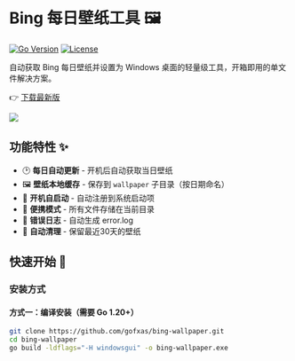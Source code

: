 # Bing 每日壁纸工具 🖼️

[![Go Version](https://img.shields.io/github/go-mod/go-version/gofxas/bing-wallpaper)](https://golang.org/)
[![License](https://img.shields.io/badge/license-MIT-blue.svg)](LICENSE)


自动获取 Bing 每日壁纸并设置为 Windows 桌面的轻量级工具，开箱即用的单文件解决方案。

👉 [下载最新版](https://github.com/gofxas/bing-wallpaper/releases/latest)

![](demo.gif)

## 功能特性 ✨

- 🕑 **每日自动更新** - 开机后自动获取当日壁纸
- 🖼️ **壁纸本地缓存** - 保存到 `wallpaper` 子目录（按日期命名）
- 🔄 **开机自启动** - 自动注册到系统启动项
- 📂 **便携模式** - 所有文件存储在当前目录
- 📝 **错误日志** - 自动生成 error.log
- 🧹 **自动清理** - 保留最近30天的壁纸

## 快速开始 🚀

### 安装方式

#### 方式一：编译安装（需要 Go 1.20+）
```bash
git clone https://github.com/gofxas/bing-wallpaper.git
cd bing-wallpaper
go build -ldflags="-H windowsgui" -o bing-wallpaper.exe
